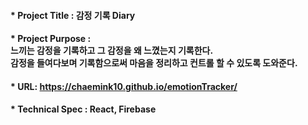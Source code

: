 
#### * Project Title : 감정 기록 Diary
#### * Project Purpose : <br>느끼는 감정을 기록하고 그 감정을 왜 느꼈는지 기록한다. <br>감정을 들여다보며 기록함으로써 마음을 정리하고 컨트롤 할 수 있도록 도와준다. 
#### * URL: https://chaemink10.github.io/emotionTracker/
#### * Technical Spec : React, Firebase
